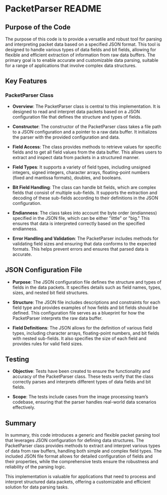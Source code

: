 # PacketParser README

## Purpose of the Code

The purpose of this code is to provide a versatile and robust tool for parsing and interpreting packet data based on a specified JSON format. This tool is designed to handle various types of data fields and bit fields, allowing for flexible and efficient extraction of information from raw data buffers. The primary goal is to enable accurate and customizable data parsing, suitable for a range of applications that involve complex data structures.

## Key Features

### PacketParser Class

- **Overview**: The PacketParser class is central to this implementation. It is designed to read and interpret data packets based on a JSON configuration file that defines the structure and types of fields.
  
- **Constructor**: The constructor of the PacketParser class takes a file path to a JSON configuration and a pointer to a raw data buffer. It initializes the parser with the provided configuration and data.
  
- **Field Access**: The class provides methods to retrieve values for specific fields and to get all field values from the data buffer. This allows users to extract and inspect data from packets in a structured manner.
  
- **Field Types**: It supports a variety of field types, including unsigned integers, signed integers, character arrays, floating-point numbers (fixed and mantissa formats), doubles, and booleans.
  
- **Bit Field Handling**: The class can handle bit fields, which are complex fields that consist of multiple sub-fields. It supports the extraction and decoding of these sub-fields according to their definitions in the JSON configuration.
  
- **Endianness**: The class takes into account the byte order (endianness) specified in the JSON file, which can be either "little" or "big." This ensures that data is interpreted correctly based on the specified endianness.
  
- **Error Handling and Validation**: The PacketParser includes methods for validating field sizes and ensuring that data conforms to the expected formats. This helps prevent errors and ensures that parsed data is accurate.

## JSON Configuration File

- **Purpose**: The JSON configuration file defines the structure and types of fields in the data packets. It specifies details such as field names, types, sizes, and nested bit field structures.
  
- **Structure**: The JSON file includes descriptions and constraints for each field type and provides examples of how fields and bit fields should be defined. This configuration file serves as a blueprint for how the PacketParser interprets the raw data buffer.
  
- **Field Definitions**: The JSON allows for the definition of various field types, including character arrays, floating-point numbers, and bit fields with nested sub-fields. It also specifies the size of each field and provides rules for valid field sizes.

## Testing

- **Objective**: Tests have been created to ensure the functionality and accuracy of the PacketParser class. These tests verify that the class correctly parses and interprets different types of data fields and bit fields.
  
- **Scope**: The tests include cases from the image processing team’s codebase, ensuring that the parser handles real-world data scenarios effectively.

## Summary

In summary, this code introduces a generic and flexible packet parsing tool that leverages JSON configuration for defining data structures. The PacketParser class provides methods to extract and interpret various types of data from raw buffers, handling both simple and complex field types. The included JSON file format allows for detailed configuration of fields and their properties, while the comprehensive tests ensure the robustness and reliability of the parsing logic.

This implementation is valuable for applications that need to process and interpret structured data packets, offering a customizable and efficient solution for data parsing tasks.